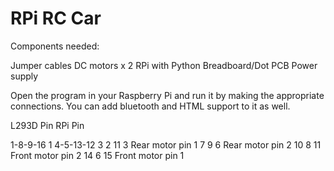 # RPi RC Car

Components needed:

Jumper cables
DC motors x 2
RPi with Python
Breadboard/Dot PCB
Power supply

Open the program in your Raspberry Pi and run it by making the appropriate connections. You can add bluetooth and HTML support to it as well.


L293D Pin	RPi Pin

1-8-9-16	1
4-5-13-12	3
2		11
3		Rear motor pin 1
7		9
6		Rear motor pin 2
10		8
11		Front motor pin 2
14		6
15		Front motor pin 1
